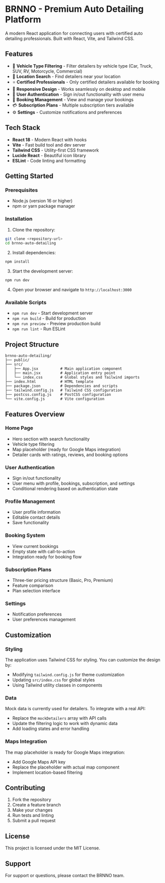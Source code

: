 # BRNNO - Premium Auto Detailing Platform

A modern React application for connecting users with certified auto detailing professionals. Built with React, Vite, and Tailwind CSS.

## Features

- 🚗 **Vehicle Type Filtering** - Filter detailers by vehicle type (Car, Truck, SUV, RV, Motorcycle, Commercial)
- 📍 **Location Search** - Find detailers near your location
- ⭐ **Certified Professionals** - Only certified detailers available for booking
- 📱 **Responsive Design** - Works seamlessly on desktop and mobile
- 🔐 **User Authentication** - Sign in/out functionality with user menu
- 📅 **Booking Management** - View and manage your bookings
- 💳 **Subscription Plans** - Multiple subscription tiers available
- ⚙️ **Settings** - Customize notifications and preferences

## Tech Stack

- **React 18** - Modern React with hooks
- **Vite** - Fast build tool and dev server
- **Tailwind CSS** - Utility-first CSS framework
- **Lucide React** - Beautiful icon library
- **ESLint** - Code linting and formatting

## Getting Started

### Prerequisites

- Node.js (version 16 or higher)
- npm or yarn package manager

### Installation

1. Clone the repository:

```bash
git clone <repository-url>
cd brnno-auto-detailing
```

2. Install dependencies:

```bash
npm install
```

3. Start the development server:

```bash
npm run dev
```

4. Open your browser and navigate to `http://localhost:3000`

### Available Scripts

- `npm run dev` - Start development server
- `npm run build` - Build for production
- `npm run preview` - Preview production build
- `npm run lint` - Run ESLint

## Project Structure

```
brnno-auto-detailing/
├── public/
├── src/
│   ├── App.jsx          # Main application component
│   ├── main.jsx         # Application entry point
│   └── index.css        # Global styles and Tailwind imports
├── index.html           # HTML template
├── package.json         # Dependencies and scripts
├── tailwind.config.js   # Tailwind CSS configuration
├── postcss.config.js    # PostCSS configuration
└── vite.config.js       # Vite configuration
```

## Features Overview

### Home Page

- Hero section with search functionality
- Vehicle type filtering
- Map placeholder (ready for Google Maps integration)
- Detailer cards with ratings, reviews, and booking options

### User Authentication

- Sign in/out functionality
- User menu with profile, bookings, subscription, and settings
- Conditional rendering based on authentication state

### Profile Management

- User profile information
- Editable contact details
- Save functionality

### Booking System

- View current bookings
- Empty state with call-to-action
- Integration ready for booking flow

### Subscription Plans

- Three-tier pricing structure (Basic, Pro, Premium)
- Feature comparison
- Plan selection interface

### Settings

- Notification preferences
- User preferences management

## Customization

### Styling

The application uses Tailwind CSS for styling. You can customize the design by:

- Modifying `tailwind.config.js` for theme customization
- Updating `src/index.css` for global styles
- Using Tailwind utility classes in components

### Data

Mock data is currently used for detailers. To integrate with a real API:

- Replace the `mockDetailers` array with API calls
- Update the filtering logic to work with dynamic data
- Add loading states and error handling

### Maps Integration

The map placeholder is ready for Google Maps integration:

- Add Google Maps API key
- Replace the placeholder with actual map component
- Implement location-based filtering

## Contributing

1. Fork the repository
2. Create a feature branch
3. Make your changes
4. Run tests and linting
5. Submit a pull request

## License

This project is licensed under the MIT License.

## Support

For support or questions, please contact the BRNNO team.
